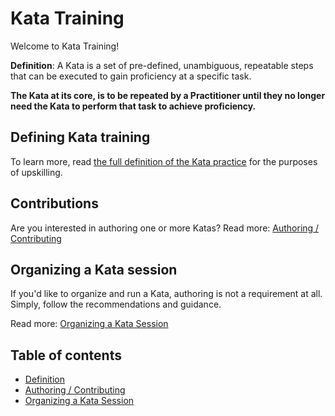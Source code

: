 # Kata Training

Welcome to Kata Training! 

**Definition**: A Kata is a set of pre-defined, unambiguous, repeatable steps that can be executed to gain proficiency at a specific task. 

**The Kata at its core, is to be repeated by a Practitioner until they no longer need the Kata to perform that task to achieve proficiency.**

## Defining Kata training
To learn more, read [the full definition of the Kata practice](./docs/definition.md) for the purposes of upskilling.

## Contributions
Are you interested in authoring one or more Katas?
Read more: [Authoring / Contributing](./docs/authoring.md) 

## Organizing a Kata session
If you'd like to organize and run a Kata, authoring is not a requirement at all. Simply, follow the recommendations and guidance.

Read more: [Organizing a Kata Session](./docs/organizing.md) 

## Table of contents

- [Definition](./docs/definition.md) 
- [Authoring / Contributing](./docs/authoring.md) 
- [Organizing a Kata Session](./docs/organizing.md) 
